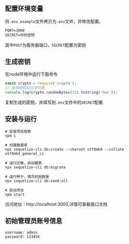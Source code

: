 ## 配置环境变量
将`.env.example`文件拷贝为`.env`文件，并修改配置。

```txt
PORT=3000
SECRET=你的密钥
```
其中`POST`为服务器端口，`SECRET`配置为密钥

## 生成密钥

在node环境中运行下面命令
```JavaScript
const crypto = require('crypto');
// 生成随机32位字符串
console.log(crypto.randomBytes(32).toString('hex'));
```
复制生成的密钥，并填写到`.env`文件中的`SECRET`配置

## 安装与运行
```shell
# 安装项目依赖
npm i

# 创建数据库
npx sequelize-cli db:create --charset utf8mb4 --collate utf8mb4_general_ci

# 运行迁移，自动建表
npx sequelize-cli db:migrate

# 运行种子，填充初始数据
npx sequelize-cli db:seed:all

# 启动项目
npm start
```
访问地址：http://localhost:3000,详情可查看接口文档

## 初始管理员账号信息
```text
username: admin
password: 123456
```